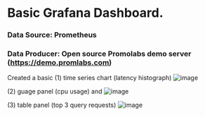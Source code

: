 # Basic Grafana Dashboard. #

### Data Source: Prometheus
### Data Producer: Open source Promolabs demo server (https://demo.promlabs.com)

Created a basic 
(1) time series chart (latency histograph)
![image](https://github.com/user-attachments/assets/4a18358f-1836-4124-80ea-510870dbd593)

(2) guage panel (cpu usage) and 
![image](https://github.com/user-attachments/assets/a2a8d036-5f1d-4a50-b921-5246f59e2390)

(3) table panel (top 3 query requests)
![image](https://github.com/user-attachments/assets/8373a9f2-6686-4a67-bdd4-0ff22275c42f)

